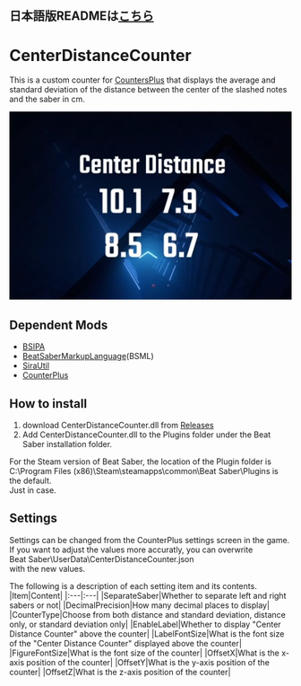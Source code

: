 ## 日本語版READMEは[こちら](README.md)

# CenterDistanceCounter

This is a custom counter for [CountersPlus](https://github.com/rynan4818/tournament_overlay) that displays the average and standard deviation of the distance between the center of the slashed notes and the saber in cm.

![sample](Images/sample.jpg)

## Dependent Mods

- [BSIPA](https://bsmg.github.io/BeatSaber-IPA-Reloaded/)
- [BeatSaberMarkupLanguage](https://github.com/monkeymanboy/BeatSaberMarkupLanguage)(BSML)
- [SiraUtil](https://github.com/Auros/SiraUtil)
- [CounterPlus](https://github.com/Caeden117/CountersPlus)

## How to install
1. download CenterDistanceCounter.dll from [Releases]()
2. Add CenterDistanceCounter.dll to the Plugins folder under the Beat Saber installation folder.

For the Steam version of Beat Saber, the location of the Plugin folder is<br>
C:\Program Files (x86)\Steam\steamapps\common\Beat Saber\Plugins
is the default. <br>
Just in case.

## Settings

Settings can be changed from the CounterPlus settings screen in the game. <br>
If you want to adjust the values more accuratly, you can overwrite<br>
Beat Saber\UserData\CenterDistanceCounter.json<br>
with the new values.

The following is a description of each setting item and its contents. <br>
|Item|Content|
|:---|:---|
|SeparateSaber|Whether to separate left and right sabers or not|
|DecimalPrecision|How many decimal places to display|
|CounterType|Choose from both distance and standard deviation, distance only, or standard deviation only|
|EnableLabel|Whether to display "Center Distance Counter" above the counter|
|LabelFontSize|What is the font size of the "Center Distance Counter" displayed above the counter|
|FigureFontSize|What is the font size of the counter|
|OffsetX|What is the x-axis position of the counter|
|OffsetY|What is the y-axis position of the counter|
|OffsetZ|What is the z-axis position of the counter|
